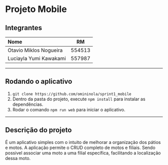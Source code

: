 # Projeto Mobile

## Integrantes

| Nome                   |   RM   |
| :--------------------- | :----: |
| Otavio Miklos Nogueira | 554513 |
| Luciayla Yumi Kawakami | 557987 |

---

## Rodando o aplicativo

1. `git clone https://github.com/omininola/sprint1_mobile`
2. Dentro da pasta do projeto, execute `npm install` para instalar as dependências.
3. Rodar o comando `npm run web` para iniciar o aplicativo.

---

## Descrição do projeto

É um aplicativo simples com o intuito de melhorar a organização dos pátios e motos.
A aplicação permite o CRUD completo de motos e filiais.
Sendo possivel associar uma moto a uma filial específica, facilitando a localização dessa moto.
